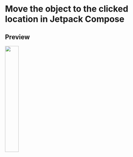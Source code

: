 # Move the object to the clicked location in Jetpack Compose

## Preview
<p align="start">
<img src="https://raw.githubusercontent.com/NeredesinFiruze/Move-the-object-to-the-clicked-location/main/app/src/debug/res/drawable/record_screen.gif" width="30%">
</p>